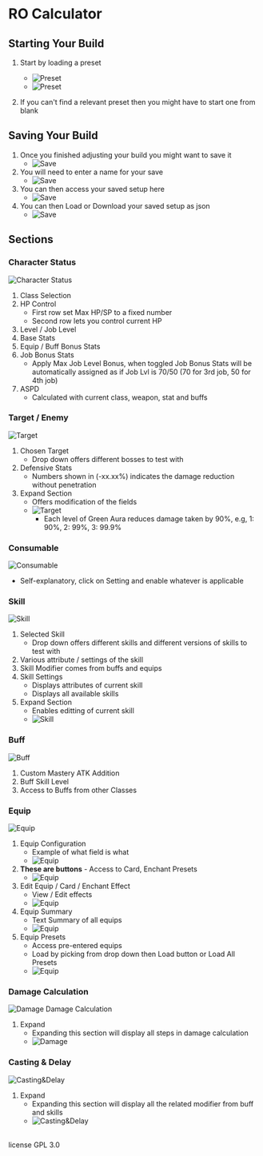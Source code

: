 # RO Calculator

## Starting Your Build

1. Start by loading a preset
    - ![Preset](/img/readme_preset.png)
    - ![Preset](/img/readme_preset_load.png)

2. If you can't find a relevant preset then you might have to start one from blank

## Saving Your Build
1. Once you finished adjusting your build you might want to save it 
    - ![Save](/img/readme_save.png)
2. You will need to enter a name for your save
    - ![Save](/img/readme_save_build.png)
3. You can then access your saved setup here
    - ![Save](/img/readme_save_access.png)
4. You can then Load or Download your saved setup as json
    - ![Save](/img/readme_save_load.png)

## Sections

### Character Status
![Character Status](/img/readme_char.png)
1. Class Selection
2. HP Control
    - First row set Max HP/SP to a fixed number
    - Second row lets you control current HP
3. Level / Job Level
4. Base Stats
5. Equip / Buff Bonus Stats
6. Job Bonus Stats
    - Apply Max Job Level Bonus, when toggled Job Bonus Stats will be automatically assigned as if Job Lvl is 70/50 (70 for 3rd job, 50 for 4th job)
7. ASPD
    - Calculated with current class, weapon, stat and buffs 

### Target / Enemy
![Target](/img/readme_target.png)
1. Chosen Target
    - Drop down offers different bosses to test with
2. Defensive Stats
    - Numbers shown in (-xx.xx%) indicates the damage reduction without penetration
3. Expand Section
    - Offers modification of the fields
    - ![Target](/img/readme_target_expand.png)
        - Each level of Green Aura reduces damage taken by 90%, e.g, 1: 90%, 2: 99%, 3: 99.9%

### Consumable
![Consumable](/img/readme_consumable.png)
- Self-explanatory, click on Setting and enable whatever is applicable

### Skill
![Skill](/img/readme_skill.png)
1. Selected Skill
    - Drop down offers different skills and different versions of skills to test with
2. Various attribute / settings of the skill
3. Skill Modifier comes from buffs and equips
4. Skill Settings
    - Displays attributes of current skill
    - Displays all available skills
5. Expand Section
    - Enables editting of current skill
    - ![Skill](/img/readme_skill_expand.png)

### Buff
![Buff](/img/readme_buff.png)
1. Custom Mastery ATK Addition
2. Buff Skill Level
3. Access to Buffs from other Classes

### Equip
![Equip](/img/readme_equip.png)
1. Equip Configuration
    - Example of what field is what
    - ![Equip](/img/readme_equip_example.png)
2. **These are buttons** - Access to Card, Enchant Presets
    - ![Equip](/img/readme_equip_cardenchant.png)
3. Edit Equip / Card / Enchant Effect
    - View / Edit effects
    - ![Equip](/img/readme_equip_edit.png)
4. Equip Summary
    - Text Summary of all equips
    - ![Equip](/img/readme_equip_summary.png)
5. Equip Presets
    - Access pre-entered equips
    - Load by picking from drop down then Load button or Load All Presets
    - ![Equip](/img/readme_equip_preset.png)

### Damage Calculation
![Damage](/img/readme_damage.png)
Damage Calculation
1. Expand
    - Expanding this section will display all steps in damage calculation
    - ![Damage](/img/readme_damage_calculation.png)

### Casting & Delay
![Casting&Delay](/img/readme_castingdelay.png)
1. Expand
    - Expanding this section will display all the related modifier from buff and skills
    - ![Casting&Delay](/img/readme_castingdelay_expand.png)

<br>
license GPL 3.0

